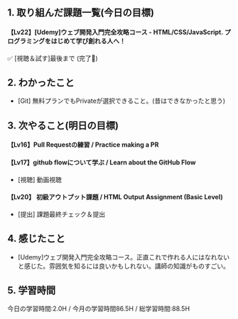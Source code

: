 ## 1. 取り組んだ課題一覧(今日の目標)
#### 【Lv22】[Udemy]ウェブ開発入門完全攻略コース - HTML/CSS/JavaScript. プログラミングをはじめて学び創れる人へ！
✅ [視聴＆試す]最後まで (完了🧡)
 
## 2. わかったこと
- [Git] 無料プランでもPrivateが選択できること。(昔はできなかったと思う)

## 3. 次やること(明日の目標)
#### 【Lv16】Pull Requestの練習 / Practice making a PR
#### 【Lv17】github flowについて学ぶ / Learn about the GitHub Flow
- [視聴] 動画視聴
#### 【Lv20】	初級アウトプット課題 / HTML Output Assignment (Basic Level)
- [提出] 課題最終チェック＆提出

## 4. 感じたこと
- [Udemy]ウェブ開発入門完全攻略コース。正直これで作れる人にはなれないと感じた。雰囲気を知るには良いかもしれない。講師の知識がものすごい。

## 5. 学習時間
今日の学習時間:2.0H / 今月の学習時間86.5H / 総学習時間:88.5H
